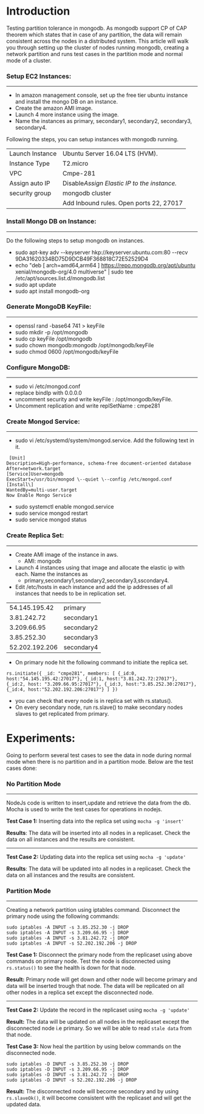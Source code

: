 # Introduction
Testing partition tolerance in mongodb. As mongodb support CP of CAP theorem which states that in case of any partition, the data will remain consistent across the nodes in a distributed system. This article will walk you through setting up the cluster of nodes running mongodb, creating a network partition and runs test cases in the partition mode and normal mode of a cluster.

### Setup EC2 Instances:
-----------------------------
-   In amazon management console, set up the free tier ubuntu instance and install the mongo DB on an instance.
-   Create the amazon AMI image.
-   Launch 4 more instance using the image.
-   Name the instances as primary, secondary1, secondary2, secondary3,
    secondary4.

Following the steps, you can setup instances with mongodb running.

|                   |               |
| ----------------  | ------------- |
| Launch Instance   | Ubuntu Server 16.04 LTS (HVM). |
| Instance Type   | T2.micro                                |
| VPC             | Cmpe-281                                |
| Assign auto IP  | Disable*Assign Elastic IP to the instance.* |
| security group  | mongodb cluster                         |
|                 | Add Inbound rules. Open ports 22, 27017 |

### Install Mongo DB on Instance:
-----------------------------
Do the following steps to setup mongodb on instances.
-   sudo apt-key adv \--keyserver hkp://keyserver.ubuntu.com:80 \--recv
    9DA31620334BD75D9DCB49F368818C72E52529D4
-   echo \"deb \[ arch=amd64,arm64 \]
    https://repo.mongodb.org/apt/ubuntu xenial/mongodb-org/4.0
    multiverse\" \| sudo tee /etc/apt/sources.list.d/mongodb.list
-   sudo apt update
-   sudo apt install mongodb-org

### Generate MongoDB KeyFile:
-------------------------
-   openssl rand -base64 741 \> keyFile
-   sudo mkdir -p /opt/mongodb
-   sudo cp keyFile /opt/mongodb
-   sudo chown mongodb:mongodb /opt/mongodb/keyFile
-   sudo chmod 0600 /opt/mongodb/keyFile

### Configure MongoDB:
------------------
-   sudo vi /etc/mongod.conf
-   replace bindIp with 0.0.0.0
-   uncomment security and write keyFile : /opt/mongodb/keyFile.
-   Uncomment replication and write replSetName : cmpe281
### Create Mongod Service:
---------------
-   sudo vi /etc/systemd/system/mongod.service. Add the following text
    in it.
```
 [Unit]
Description=High-performance, schema-free document-oriented database
After=network.target
[Service]User=mongodb
ExecStart=/usr/bin/mongod \--quiet \--config /etc/mongod.conf
[Install\]
WantedBy=multi-user.target
Now Enable Mongo Service
```
-   sudo systemctl enable mongod.service
-   sudo service mongod restart
-   sudo service mongod status

### Create Replica Set:
-------------------
-   Create AMI image of the instance in aws.
    - AMI: mongodb
-   Launch 4 instances using that image and allocate the elastic ip with each. Name the instances as
    - primary,secondary1,secondary2,secondary3,sscondary4.
-   Edit /etc/hosts in each instance and add the ip addresses of all instances that needs to be in replication set.

|                                |                        |
|--------------------------------|----------------------  |
|   54.145.195.42                |   primary              |
|   3.81.242.72                  |   secondary1           |
|   3.209.66.95                  |   secondary2           |
|   3.85.252.30                  |   secondary3           |
|   52.202.192.206               |   secondary4           |

-   On primary node hit the following command to initiate the replica
    set.

```
rs.initiate({ _id: "cmpe281", members: [ {_id:0, host:"54.145.195.42:27017"}, {_id:1, host:"3.81.242.72:27017"}, {_id:2, host: "3.209.66.95:27017"}, {_id:3, host:"3.85.252.30:27017"}, {_id:4, host:"52.202.192.206:27017"} ] })
```
-   you can check that every node is in replica set with rs.status().
-   On every secondary node, run rs.slave() to make secondary nodes
    slaves to get replicated from primary.

# Experiments:
Going to perform several test cases to see the data in node during normal mode when there is no partition and in a partition mode. Below are the test cases done:
### No Partition Mode
----

NodeJs code is written to insert,update and retrieve the data from the db. Mocha is used to write the test cases for operations in nodejs.

**Test Case 1:**
Inserting data into the replica set using ```mocha -g 'insert' ```

**Results**: The data will be inserted into all nodes in a replicaset. Check the data on all instances and the results are consistent.

---
**Test Case 2:**
Updating data into the replica set using ```mocha -g 'update' ```

**Results**: 
The data will be updated into all nodes in a replicaset. Check the data on all instances and the results are consistent.

### Partition Mode
---
Creating a network partition using iptables command. Disconnect the primary node using the following commands:
```
sudo iptables -A INPUT -s 3.85.252.30 -j DROP
sudo iptables -A INPUT -s 3.209.66.95 -j DROP
sudo iptables -A INPUT -s 3.81.242.72 -j DROP
sudo iptables -A INPUT -s 52.202.192.206 -j DROP
```
**Test Case 1:**
Disconnect the primary node from the replicaset using above commands on primary node. Test the node is disconnected using ```rs.status()``` to see the health is down for that node.

**Result:** 
Primary node will get down and other node will become primary and data will be inserted trough that node. The data will be replicated on all other nodes in a replica set except the disconnected node.

---

**Test Case 2:**
Update the record in the replicaset using ```mocha -g 'update' ```

**Result:** The data will be updated on all nodes in the replicaset except the disconnected node i.e primary. So we will be able to read ```stale data``` from that node.

**Test Case 3:**
Now heal the partition by using below commands on the disconnected node.

```
sudo iptables -D INPUT -s 3.85.252.30 -j DROP
sudo iptables -D INPUT -s 3.209.66.95 -j DROP
sudo iptables -D INPUT -s 3.81.242.72 -j DROP
sudo iptables -D INPUT -s 52.202.192.206 -j DROP
```

**Result:** The disconnected node will become secondary and by using ```rs.slaveOk()```, it will become consistent with the replicaset and will get the updated data.



